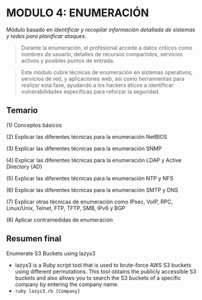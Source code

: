 # MODULO 4: ENUMERACIÓN

Módulo basado en *identificar y recopilar información detallada de sistemas y redes para planificar ataques*.


  > Durante la enumeración, el profesional accede a datos críticos como nombres de usuario, detalles de recursos compartidos, servicios activos y posibles puntos de entrada.
  
  > Este módulo cubre técnicas de enumeración en sistemas operativos, servicios de red, y aplicaciones web, así como herramientas para realizar esta fase, ayudando a los hackers éticos a identificar vulnerabilidades específicas para reforzar la seguridad.


## Temario
   (1) Conceptos básicos
   
   (2) Explicar las diferentes técnicas para la enumeración NetBIOS

   (3) Explicar las diferentes técnicas para la enumeración SNMP

   (4) Explicar las diferentes técnicas para la enumeración LDAP y Active Directory (AD)

   (5) Explicar las diferentes técnicas para la enumeración NTP y NFS

   (6) Explicar las diferentes técnicas para la enumeración SMTP y DNS
   
   (7) Explicar otras técnicas de enumeración como IPsec, VoIP, RPC, Linux/Unix, Telnet, FTP, TFTP, SMB, IPv6 y BGP
   
   (8) Aplicar contramedidas de enumeración

## Resumen final



Enumerate S3 Buckets using lazys3
- lazys3 is a Ruby script tool that is used to brute-force AWS S3 buckets using different permutations. This tool obtains the publicly accessible S3 buckets and also allows you to search the S3 buckets of a specific company by entering the company name.
- ` ruby lazys3.rb [Company] `
